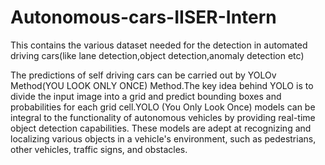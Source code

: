 # Autonomous-cars-IISER-Intern
This contains the various dataset needed for the detection in automated driving cars(like lane detection,object detection,anomaly detection etc)

The predictions of self driving cars can be carried out by YOLOv Method(YOU LOOK ONLY ONCE) Method.The key idea behind YOLO is to divide the input image into a grid and predict bounding boxes and probabilities for each grid cell.YOLO (You Only Look Once) models can be integral to the functionality of autonomous vehicles by providing real-time object detection capabilities. These models are adept at recognizing and localizing various objects in a vehicle's environment, such as pedestrians, other vehicles, traffic signs, and obstacles.

